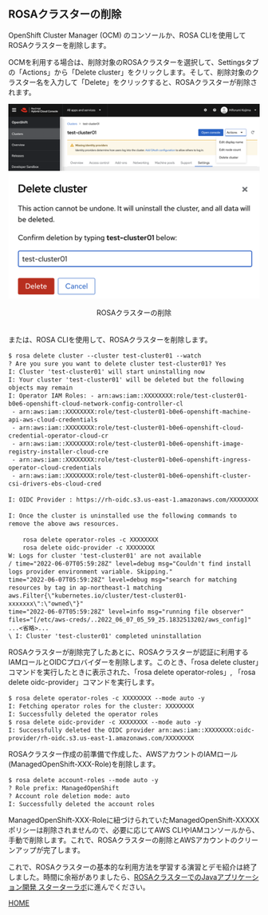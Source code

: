 ## ROSAクラスターの削除

OpenShift Cluster Manager (OCM) のコンソールか、ROSA CLIを使用してROSAクラスターを削除します。

OCMを利用する場合は、削除対象のROSAクラスターを選択して、Settingsタブの「Actions」から「Delete cluster」をクリックします。そして、削除対象のクラスター名を入力して「Delete」をクリックすると、ROSAクラスターが削除されます。

![ROSAクラスターの削除](./images/delete.png)
![ROSAクラスターの削除確認](./images/delete-confirm.png)
<div style="text-align: center;">ROSAクラスターの削除</div>　　


または、ROSA CLIを使用して、ROSAクラスターを削除します。
```
$ rosa delete cluster --cluster test-cluster01 --watch   
? Are you sure you want to delete cluster test-cluster01? Yes
I: Cluster 'test-cluster01' will start uninstalling now
I: Your cluster 'test-cluster01' will be deleted but the following objects may remain
I: Operator IAM Roles: - arn:aws:iam::XXXXXXXX:role/test-cluster01-b0e6-openshift-cloud-network-config-controller-cl
 - arn:aws:iam::XXXXXXXX:role/test-cluster01-b0e6-openshift-machine-api-aws-cloud-credentials
 - arn:aws:iam::XXXXXXXX:role/test-cluster01-b0e6-openshift-cloud-credential-operator-cloud-cr
 - arn:aws:iam::XXXXXXXX:role/test-cluster01-b0e6-openshift-image-registry-installer-cloud-cre
 - arn:aws:iam::XXXXXXXX:role/test-cluster01-b0e6-openshift-ingress-operator-cloud-credentials
 - arn:aws:iam::XXXXXXXX:role/test-cluster01-b0e6-openshift-cluster-csi-drivers-ebs-cloud-cred

I: OIDC Provider : https://rh-oidc.s3.us-east-1.amazonaws.com/XXXXXXXX

I: Once the cluster is uninstalled use the following commands to remove the above aws resources.

	rosa delete operator-roles -c XXXXXXXX
	rosa delete oidc-provider -c XXXXXXXX
W: Logs for cluster 'test-cluster01' are not available
/ time="2022-06-07T05:59:28Z" level=debug msg="Couldn't find install logs provider environment variable. Skipping."
time="2022-06-07T05:59:28Z" level=debug msg="search for matching resources by tag in ap-northeast-1 matching aws.Filter{\"kubernetes.io/cluster/test-cluster01-xxxxxxx\":\"owned\"}"
time="2022-06-07T05:59:28Z" level=info msg="running file observer" files="[/etc/aws-creds/..2022_06_07_05_59_25.1832513202/aws_config]"
...<省略>...
\ I: Cluster 'test-cluster01' completed uninstallation
```

ROSAクラスターが削除完了したあとに、ROSAクラスターが認証に利用するIAMロールとOIDCプロバイダーを削除します。このとき、「rosa delete cluster」コマンドを実行したときに表示された、「rosa delete operator-roles」, 「rosa delete oidc-provider」コマンドを実行します。
```
$ rosa delete operator-roles -c XXXXXXXX --mode auto -y
I: Fetching operator roles for the cluster: XXXXXXXX
I: Successfully deleted the operator roles
$ rosa delete oidc-provider -c XXXXXXXX --mode auto -y
I: Successfully deleted the OIDC provider arn:aws:iam::XXXXXXXX:oidc-provider/rh-oidc.s3.us-east-1.amazonaws.com/XXXXXXXX
```

ROSAクラスター作成の前準備で作成した、AWSアカウントのIAMロール(ManagedOpenShift-XXX-Role)を削除します。
```
$ rosa delete account-roles --mode auto -y
? Role prefix: ManagedOpenShift
? Account role deletion mode: auto
I: Successfully deleted the account roles
```

ManagedOpenShift-XXX-Roleに紐づけられていたManagedOpenShift-XXXXXポリシーは削除されませんので、必要に応じてAWS CLIやIAMコンソールから、手動で削除します。これで、ROSAクラスターの削除とAWSアカウントのクリーンアップが完了します。

これで、ROSAクラスターの基本的な利用方法を学習する演習とデモ紹介は終了しました。時間に余裕がありましたら、[ROSAクラスターでのJavaアプリケーション開発 スターターラボ](../rosa-sample-app-develop)に進んでください。

[HOME](../../README.md)
